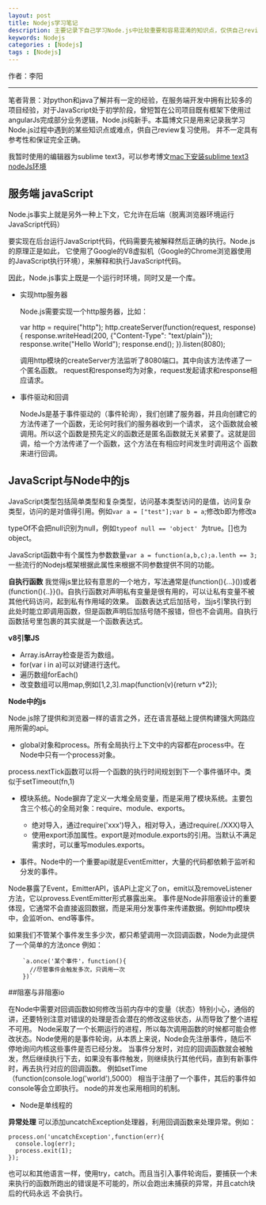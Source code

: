 ```yaml
---
layout: post
title: Nodejs学习笔记
description: 主要记录下自己学习Node.js中比较重要和容易混淆的知识点，仅供自己review复习使用。
keywords: Nodejs
categories : [Nodejs]
tags : [Nodejs]
---
```


作者：李阳

-------------------
笔者背景：对python和java了解并有一定的经验，在服务端开发中拥有比较多的项目经验，对于JavaScript处于初学阶段，曾短暂在公司项目既有框架下使用过
angularJs完成部分业务逻辑，Node.js纯新手。本篇博文只是用来记录我学习Node.js过程中遇到的某些知识点或难点，供自己review复习使用。
并不一定具有参考性和保证完全正确。

我暂时使用的编辑器为sublime text3，可以参考博文[mac下安装sublime text3 nodeJs环境](http://blog.csdn.net/phil_young/article/details/50950206)

## 服务端 javaScript

Node.js事实上就是另外一种上下文，它允许在后端（脱离浏览器环境运行JavaScript代码）

要实现在后台运行JavaScript代码，代码需要先被解释然后正确的执行。Node.js的原理正是如此，
它使用了Google的V8虚拟机（Google的Chrome浏览器使用的JavaScript执行环境），来解释和执行JavaScript代码。

因此，Node.js事实上既是一个运行时环境，同时又是一个库。

- 实现http服务器

  Node.js需要实现一个http服务器，比如：

	var http = require("http");
	http.createServer(function(request, response) {
	response.writeHead(200, {"Content-Type": "text/plain"});
    response.write("Hello World");
    response.end();
    }).listen(8080);

  调用http模块的createServer方法监听了8080端口。其中向该方法传递了一个匿名函数。
  request和response均为对象，request发起请求和response相应请求。

- 事件驱动和回调
  
  NodeJs是基于事件驱动的（事件轮询），我们创建了服务器，并且向创建它的方法传递了一个函数，无论何时我们的服务器收到一个请求，
  这个函数就会被调用。所以这个函数是预先定义的函数还是匿名函数就无关紧要了。这就是回调，给一个方法传递了一个函数，这个方法在有相应时间发生时调用这个
  函数来进行回调。
  
## JavaScript与Node中的js

  JavaScript类型包括简单类型和复杂类型，访问基本类型访问的是值，访问复杂类型，访问的是对值得引用。例如`var a = ["test"];var b = a`;修改b即为修改a
  
  typeOf不会把null识别为null，例如`typeof null == 'object' `为true。[]也为object。
  
  JavaScript函数中有个属性为参数数量`var a = function(a,b,c);a.lenth == 3;`一些流行的Nodejs框架根据此属性来根据不同参数提供不同的功能。
  
  **自执行函数**
  我觉得js里比较有意思的一个地方，写法通常是(function(){...}())或者(function(){..}}()。自执行函数对声明私有变量是很有用的，可以让私有变量不被其他代码访问，起到私有作用域的效果。
  函数表达式后加括号，当js引擎执行到此处时能立即调用函数，但是函数声明后加括号随不报错，但也不会调用。自执行函数括号里包裹的其实就是一个函数表达式。
  
  **v8引擎JS**
  - Array.isArray检查是否为数组。  
  - for(var i in a)可以对键进行迭代。
  - 遍历数组forEach()
  - 改变数组可以用map,例如[1,2,3].map(function(v){return v*2});
  
  
  **Node中的js**
  
  Node.js除了提供和浏览器一样的语言之外，还在语言基础上提供构建强大网路应用所需的api。
  
  - global对象和process。所有全局执行上下文中的内容都在process中。在Node中只有一个process对象。
    
  process.nextTick函数可以将一个函数的执行时间规划到下一个事件循环中。类似于setTimeout(fn,1)
  
  - 模块系统。Node摒弃了定义一大堆全局变量，而是采用了模块系统。主要包含三个核心的全局对象：require、module、exports。
  
    +  绝对导入，通过require('xxx')导入，相对导入，通过require(./XXX)导入
    +  使用export添加属性。export是对module.exports的引用。当默认不满足需求时，可以重写modules.exports。
  
  - 事件。Node中的一个重要api就是EventEmitter，大量的代码都依赖于监听和分发的事件。
  
  Node暴露了Event，EmitterAPI，该APi上定义了on，emit以及removeListener方法，它以provess.EventEmitter形式暴露出来。
  事件是Node非阻塞设计的重要体现，它通常不会直接返回数据，而是采用分发事件来传递数据。例如http模块中，会监听on、end等事件。
  
  如果我们不管某个事件发生多少次，都只希望调用一次回调函数，Node为此提供了一个简单的方法once
  例如：
  
        `a.once('某个事件'，function(){
          //尽管事件会触发多次，只调用一次
        })`
##阻塞与非阻塞io
  
在Node中需要对回调函数如何修改当前内存中的变量（状态）特别小心，通俗的讲，还要特别注意对错误的处理是否会潜在的修改这些状态，从而导致了整个进程不可用。
Node采取了一个长期运行的进程，所以每次调用函数的时候都可能会修改状态。Node使用的是事件轮询，从本质上来说，Node会先注册事件，随后不停地询问内核这些事件是否已经分发。
当事件分发时，对应的回调函数就会被触发，然后继续执行下去，如果没有事件触发，则继续执行其他代码，直到有新事件时，再去执行对应的回调函数。
例如setTime（function(console.log('world'),5000） 相当于注册了一个事件，其后的事件如console等会立即执行。
node的并发也采用相同的机制。
  
- Node是单线程的
 
**异常处理**
可以添加uncatchException处理器，利用回调函数来处理异常。例如：
      
    process.on('uncatchException',function(err){
      console.log(err);
      process.exit(1);
    });
也可以和其他语言一样，使用try，catch。而且当引入事件轮询后，要捕获一个未来执行的函数所跑出的错误是不可能的，所以会跑出未捕获的异常，并且catch块后的代码永远
不会执行。
  	
 
  
  
 
  
  
  